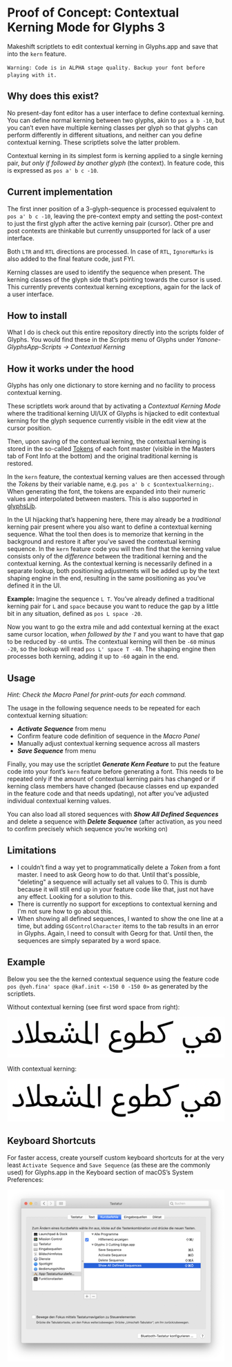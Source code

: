 # Proof of Concept: Contextual Kerning Mode for Glyphs 3

Makeshift scriptlets to edit contextual kerning in Glyphs.app and save that into the `kern` feature.

`Warning: Code is in ALPHA stage quality. Backup your font before playing with it.`

## Why does this exist?

No present-day font editor has a user interface to define contextual kerning. You can define normal kerning between two glyphs, akin to `pos a b -10`, but you can’t even have multiple kerning classes per glyph so that glyphs can perform differently in different situations, and neither can you define contextual kerning. These scriptlets solve the latter problem.

Contextual kerning in its simplest form is kerning applied to a single kerning pair, *but only if followed by another glyph* (the context).
In feature code, this is expressed as `pos a' b c -10`.

## Current implementation

The first inner position of a 3-glyph-sequence is processed equivalent to `pos a' b c -10`, leaving the pre-context empty and setting the post-context to just the first glyph after the active kerning pair (cursor). Other pre and post contexts are thinkable but currently unsupported for lack of a user interface.

Both `LTR` and `RTL` directions are processed. In case of `RTL`, `IgnoreMarks` is also added to the final feature code, just FYI.

Kerning classes are used to identify the sequence when present. The kerning classes of the glyph side that’s pointing towards the cursor is used. This currently prevents contextual kerning exceptions, again for the lack of a user interface.

## How to install

What I do is check out this entire repository directly into the scripts folder of Glyphs. You would find these in the _Scripts_ menu of Glyphs under _Yanone-GlyphsApp-Scripts → Contextual Kerning_

## How it works under the hood

Glyphs has only one dictionary to store kerning and no facility to process contextual kerning. 

These scriptlets work around that by activating a _Contextual Kerning Mode_ where the traditional kerning UI/UX of Glyphs is hijacked to edit contextual kerning for the glyph sequence currently visible in the edit view at the cursor position. 

Then, upon saving of the contextual kerning, the contextual kerning is stored in the so-called [Tokens](https://glyphsapp.com/learn/tokens) of each font master (visible in the Masters tab of Font Info at the bottom) and the original traditional kerning is restored.

In the `kern` feature, the contextual kerning values are then accessed through the _Tokens_ by their variable name, e.g. `pos a' b c $contextualkerning;`. When generating the font, the tokens are expanded into their numeric values and interpolated between masters. This is also supported in [glyphsLib](https://github.com/googlefonts/glyphsLib).

In the UI hijacking that’s happening here, there may already be a _traditional_ kerning pair present where you also want to define a contextual kerning sequence. What the tool then does is to memorize that kerning in the background and restore it after you’ve saved the contextual kerning sequence. In the `kern` feature code you will then find that the kerning value consists only of the _difference_ between the traditional kerning and the contextual kerning. As the contextual kerning is necessarily defined in a separate lookup, both positioning adjustments will be added up by the text shaping engine in the end, resulting in the same positioning as you’ve defined it in the UI.

**Example:** Imagine the sequence `L T`. You’ve already defined a traditional kerning pair for `L` and `space` because you want to reduce the gap by a little bit in any situation, defined as `pos L space -20`.

Now you want to go the extra mile and add contextual kerning at the exact same cursor location, *when followed by the `T`* and you want to have that gap to be reduced by `-60` untis. The contextual kerning will then be `-60` minus `-20`, so the lookup will read `pos L' space T -40`. The shaping engine then processes both kerning, adding it up to `-60` again in the end.

## Usage

*Hint: Check the Macro Panel for print-outs for each command.*

The usage in the following sequence needs to be repeated for each contextual kerning situation:

* ___Activate Sequence___ from menu
* Confirm feature code definition of sequence in the _Macro Panel_
* Manually adjust contextual kerning sequence across all masters
* ___Save Sequence___ from menu

Finally, you may use the scriptlet ___Generate Kern Feature___ to put the feature code into your font’s `kern` feature before generating a font. This needs to be repeated only if the amount of contextual kerning pairs has changed or if kerning class members have changed (because classes end up expanded in the feature code and that needs updating), not after you’ve adjusted individual contextual kerning values.

You can also load all stored sequences with ___Show All Defined Sequences___ and delete a sequence with ___Delete Sequence___ (after activation, as you need to confirm precisely which sequence you’re working on)

## Limitations

* I couldn’t find a way yet to programmatically delete a _Token_ from a font master. I need to ask Georg how to do that. Until that's possible, "deleting" a sequence will actually set all values to 0. This is dumb because it will still end up in your feature code like that, just not have any effect. Looking for a solution to this.
* There is currently no support for exceptions to contextual kerning and I'm not sure how to go about this.
* When showing all defined sequences, I wanted to show the one line at a time, but adding `GSControlCharacter` items to the tab results in an error in Glyphs. Again, I need to consult with Georg for that. Until then, the sequences are simply separated by a word space.

## Example

Below you see the the kerned contextual sequence using the feature code `pos @yeh.fina' space @kaf.init <-150 0 -150 0>` as generated by the scriptlets.

Without contextual kerning (see first word space from right):

![](without.png)

With contextual kerning:

![](with.png)



## Keyboard Shortcuts

For faster access, create yourself custom keyboard shortcuts for at the very least `Activate Sequence` and `Save Sequence` (as these are the commonly used) for Glyphs.app in the Keyboard section of macOS’s System Preferences:

![](systempreferences.png)
